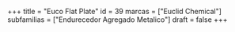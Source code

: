 +++
title = "Euco Flat Plate"
id = 39
marcas = ["Euclid Chemical"]
subfamilias = ["Endurecedor Agregado Metalico"]
draft = false
+++

<!--more-->